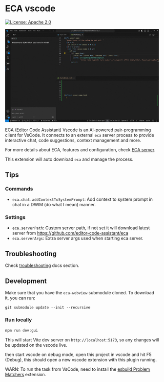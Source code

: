 # ECA vscode

[![License: Apache 2.0](https://img.shields.io/badge/License-Apache%202.0-blue.svg)](./LICENSE)

![demo](./demo.gif)

ECA (Editor Code Assistant) Vscode is an AI-powered pair-programming client for VsCode.
It connects to an external `eca` server process to provide interactive chat, code suggestions, context management and more.

For more details about ECA, features and configuration, check [ECA server](https://github.com/editor-code-assistant/eca).

This extension will auto download `eca` and manage the process.

## Tips

### Commands

- `eca.chat.addContextToSystemPrompt`: Add context to system prompt in chat in a DWIM (do what I mean) manner.

### Settings

- `eca.serverPath`: Custom server path, if not set it will download latest server from https://github.com/editor-code-assistant/eca
- `eca.serverArgs`: Extra server args used when starting eca server.

## Troubleshooting

Check [troubleshooting](http://eca.dev/troubleshooting) docs section.

## Development
Make sure that you have the `eca-webview` submodule cloned. To download it, you can run:
```
git submodule update --init --recursive
```

### Run locally

```bash
npm run dev:gui
```

This will start Vite dev server on `http://localhost:5173`, so any changes will be updated on the vscode live.

then start vscode on debug mode, open this project in vscode and hit F5 (Debug), this should open a new vscode extension with this plugin running.

WARN: To run the task from VsCode, need to install the [esbuild Problem Matchers](https://marketplace.visualstudio.com/items?itemName=connor4312.esbuild-problem-matchers) extension.
